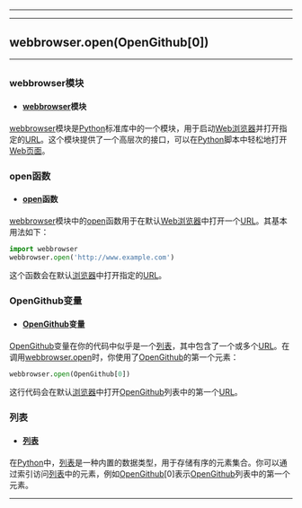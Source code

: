 # 
___
___
## webbrowser.open(OpenGithub[0])
___
## 
### webbrowser模块
- #### [webbrowser](https://zh.wikipedia.org/wiki/webbrowser)模块
[webbrowser](https://zh.wikipedia.org/wiki/webbrowser)模块是[Python](https://zh.wikipedia.org/wiki/Python)标准库中的一个模块，用于启动[Web浏览器](https://zh.wikipedia.org/wiki/Web浏览器)并打开指定的[URL](https://zh.wikipedia.org/wiki/URL)。这个模块提供了一个高层次的接口，可以在[Python](https://zh.wikipedia.org/wiki/Python)脚本中轻松地打开[Web页面](https://zh.wikipedia.org/wiki/Web页面)。


### open函数
- #### [open](https://zh.wikipedia.org/wiki/open)函数
[webbrowser](https://zh.wikipedia.org/wiki/webbrowser)模块中的[open](https://zh.wikipedia.org/wiki/open)函数用于在默认[Web浏览器](https://zh.wikipedia.org/wiki/Web浏览器)中打开一个[URL](https://zh.wikipedia.org/wiki/URL)。其基本用法如下：
```python
import webbrowser
webbrowser.open('http://www.example.com')
```
这个函数会在默认[浏览器](https://zh.wikipedia.org/wiki/浏览器)中打开指定的[URL](https://zh.wikipedia.org/wiki/URL)。


### OpenGithub变量
- #### [OpenGithub](https://zh.wikipedia.org/wiki/OpenGithub)变量
[OpenGithub](https://zh.wikipedia.org/wiki/OpenGithub)变量在你的代码中似乎是一个[列表](https://zh.wikipedia.org/wiki/列表)，其中包含了一个或多个[URL](https://zh.wikipedia.org/wiki/URL)。在调用[webbrowser.open](https://zh.wikipedia.org/wiki/webbrowser.open)时，你使用了[OpenGithub](https://zh.wikipedia.org/wiki/OpenGithub)的第一个元素：
```python
webbrowser.open(OpenGithub[0])
```
这行代码会在默认[浏览器](https://zh.wikipedia.org/wiki/浏览器)中打开[OpenGithub](https://zh.wikipedia.org/wiki/OpenGithub)列表中的第一个[URL](https://zh.wikipedia.org/wiki/URL)。


### 列表
- #### [列表](https://zh.wikipedia.org/wiki/列表)
在[Python](https://zh.wikipedia.org/wiki/Python)中，[列表](https://zh.wikipedia.org/wiki/列表)是一种内置的数据类型，用于存储有序的元素集合。你可以通过索引访问[列表](https://zh.wikipedia.org/wiki/列表)中的元素，例如[OpenGithub](https://zh.wikipedia.org/wiki/OpenGithub)[0]表示[OpenGithub](https://zh.wikipedia.org/wiki/OpenGithub)列表中的第一个元素。
___
